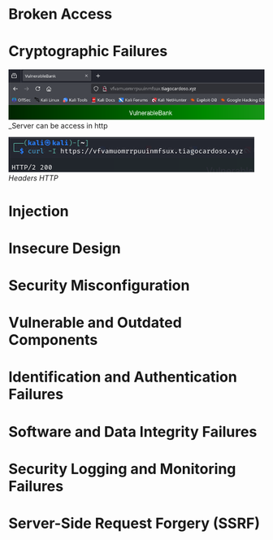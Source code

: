 # Broken Access

# Cryptographic Failures

![](http.png)
_Server can be access in http

![](http%20v3.png)
_Headers HTTP_

# Injection

# Insecure Design

# Security Misconfiguration

# Vulnerable and Outdated Components 

# Identification and Authentication Failures 

# Software and Data Integrity Failures

# Security Logging and Monitoring Failures

# Server-Side Request Forgery (SSRF)
